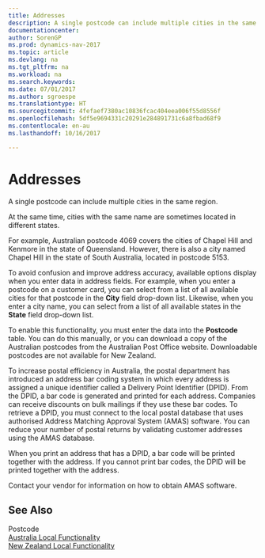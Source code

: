 ```yaml
---
title: Addresses
description: A single postcode can include multiple cities in the same region.
documentationcenter: 
author: SorenGP
ms.prod: dynamics-nav-2017
ms.topic: article
ms.devlang: na
ms.tgt_pltfrm: na
ms.workload: na
ms.search.keywords: 
ms.date: 07/01/2017
ms.author: sgroespe
ms.translationtype: HT
ms.sourcegitcommit: 4fefaef7380ac10836fcac404eea006f55d8556f
ms.openlocfilehash: 5df5e9694331c20291e284891731c6a8fbad68f9
ms.contentlocale: en-au
ms.lasthandoff: 10/16/2017

---
```

# <a name="addresses"></a>Addresses
A single postcode can include multiple cities in the same region.  
  
 At the same time, cities with the same name are sometimes located in different states.  
  
 For example, Australian postcode 4069 covers the cities of Chapel Hill and Kenmore in the state of Queensland. However, there is also a city named Chapel Hill in the state of South Australia, located in postcode 5153.  
  
 To avoid confusion and improve address accuracy, available options display when you enter data in address fields. For example, when you enter a postcode on a customer card, you can select from a list of all available cities for that postcode in the **City** field drop-down list. Likewise, when you enter a city name, you can select from a list of all available states in the **State** field drop-down list.  
  
 To enable this functionality, you must enter the data into the **Postcode** table. You can do this manually, or you can download a copy of the Australian postcodes from the Australian Post Office website. Downloadable postcodes are not available for New Zealand.  
  
 To increase postal efficiency in Australia, the postal department has introduced an address bar coding system in which every address is assigned a unique identifier called a Delivery Point Identifier (DPID). From the DPID, a bar code is generated and printed for each address. Companies can receive discounts on bulk mailings if they use these bar codes. To retrieve a DPID, you must connect to the local postal database that uses authorised Address Matching Approval System (AMAS) software. You can reduce your number of postal returns by validating customer addresses using the AMAS database.  
  
 When you print an address that has a DPID, a bar code will be printed together with the address. If you cannot print bar codes, the DPID will be printed together with the address.  
  
 Contact your vendor for information on how to obtain AMAS software.  
  
## <a name="see-also"></a>See Also  
 Postcode   
 [Australia Local Functionality](australia-local-functionality.md)   
 [New Zealand Local Functionality](../NewZealand/new-zealand-local-functionality.md)

